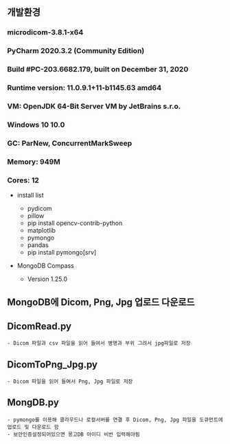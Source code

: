 ## 개발환경

### microdicom-3.8.1-x64

### PyCharm 2020.3.2 (Community Edition)
### Build #PC-203.6682.179, built on December 31, 2020
### Runtime version: 11.0.9.1+11-b1145.63 amd64
### VM: OpenJDK 64-Bit Server VM by JetBrains s.r.o.
### Windows 10 10.0
### GC: ParNew, ConcurrentMarkSweep
### Memory: 949M
### Cores: 12

+ install list
  - pydicom
  - pillow
  - pip install opencv-contrib-python
  - matplotlib
  - pymongo
  - pandas
  - pip install pymongo[srv]

+ MongoDB Compass
  - Version 1.25.0

## MongoDB에 Dicom, Png, Jpg 업로드 다운로드

## DicomRead.py
	- Dicom 파일과 csv 파일을 읽어 들여서 병명과 부위 그려서 jpg파일로 저장
	
## DicomToPng_Jpg.py
	- Dicom 파일을 읽어 들여서 Png, Jpg 파일로 저장
	
## MongDB.py
	- pymongo를 이용해 클라우드나 로컬서버를 연결 후 Dicom, Png, Jpg 파일을 도큐먼트에 업로드 및 다운로드 함
	- 보안인증설정되어있으면 몽고DB 아이디 비번 입력해야됨
